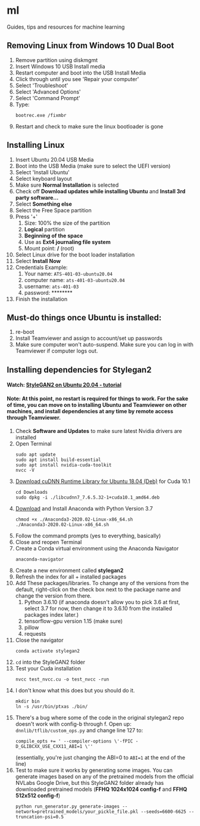 # ml
Guides, tips and resources for machine learning

## Removing Linux from Windows 10 Dual Boot
1. Remove partition using diskmgmt
2. Insert Windows 10 USB Install media
3. Restart computer and boot into the USB Install Media
4. Click through until you see 'Repair your computer'
5. Select 'Troubleshoot'
6. Select 'Advanced Options'
7. Select 'Command Prompt'
8. Type: 
    ```
    bootrec.exe /fixmbr
    ```
9. Restart and check to make sure the linux bootloader is gone

## Installing Linux
1. Insert Ubuntu 20.04 USB Media
2. Boot into the USB Media (make sure to select the UEFI version)
3. Select 'Install Ubuntu'
4. Select keyboard layout
5. Make sure **Normal Installation** is selected
6. Check off **Download updates while installing Ubuntu** and **Install 3rd party software...**
7. Select **Something else**
8. Select the Free Space partition
9. Press '+'
   1.  Size: 100% the size of the partition
   2.  **Logical** partition
   3.  **Beginning of the space**
   4.  Use as **Ext4 journaling file system**
   5.  Mount point: **/** (root)
10. Select Linux drive for the boot loader installation
11. Select **Install Now**
12. Credentials Example:
    1.  Your name: ```ATS-401-03-ubuntu20.04```
    2.  computer name: ```ats-401-03-ubuntu20.04```
    3.  username: ```ats-401-03```
    4.  password: ********
13. Finish the installation

## Must-do things once Ubuntu is installed:
1. re-boot
2. Install Teamviewer and assign to account/set up passwords
3. Make sure computer won't auto-suspend. Make sure you can log in with Teamviewer if computer logs out.

## Installing dependencies for Stylegan2
#### Watch: [StyleGAN2 on Ubuntu 20.04 - tutorial](https://www.youtube.com/watch?v=ZMQfHC3O7eY)
#### Note: At this point, no restart is required for things to work. For the sake of time, you can move on to installing Ubuntu and Teamviewer on other machines, and install dependencies at any time by remote access through Teamviewer.
1. Check **Software and Updates** to make sure latest Nvidia drivers are installed
2. Open Terminal
    ```
    sudo apt update
    sudo apt install build-essential
    sudo apt install nvidia-cuda-toolkit
    nvcc -V
    ```
3. [Download cuDNN Runtime Library for Ubuntu 18.04 (Deb)](https://developer.nvidia.com/rdp/cudnn-download) for Cuda 10.1
    ```
    cd Downloads
    sudo dpkg -i ./libcudnn7_7.6.5.32-1+cuda10.1_amd64.deb
    ```
4. [Download](https://repo.anaconda.com/archive/Anaconda3-2020.02-Linux-x86_64.sh) and Install Anaconda with Python Version 3.7
    ```
    chmod +x ./Anaconda3-2020.02-Linux-x86_64.sh
    ./Anaconda3-2020.02-Linux-x86_64.sh
    ```
5. Follow the command prompts (yes to everything, basically)
6. Close and reopen Terminal
7. Create a Conda virtual environment using the Anaconda Navigator
    ```
    anaconda-navigator
    ```
8. Create a new environment called **stylegan2**
9. Refresh the index for all + installed packages
10. Add These packages/libraries. To change any of the versions from the default, right-click on the check box next to the package name and change the version from there.
    1. Python 3.6.10 (if anaconda doesn't allow you to pick 3.6 at first, select 3.7 for now, then change it to 3.6.10 from the installed packages index later.)
    2. tensorflow-gpu version 1.15 (make sure)
    3. pillow
    4. requests
11. Close the navigator
    ```
    conda activate stylegan2
    ```
12. ```cd``` into the StyleGAN2 folder
13. Test your Cuda installation
    ```
    nvcc test_nvcc.cu -o test_nvcc -run
    ```
14. I don't know what this does but you should do it.
    ```
    mkdir bin
    ln -s /usr/bin/ptxas ./bin/
    ```
15. There's a bug where some of the code in the original stylegan2 repo doesn't work with config-b through f. Open up: `dnnlib/tflib/custom_ops.py` and change line 127 to:
    ```
    compile_opts += ' --compiler-options \'-fPIC -D_GLIBCXX_USE_CXX11_ABI=1 \''
    ```
    (essentially, you're just changing the ABI=0 to `ABI=1` at the end of the line)
16. Test to make sure it works by generating some images. You can generate images based on any of the pretrained models from the official NVLabs Google Drive, but this StyleGAN2 folder already has downloaded pretrained models (**FFHQ 1024x1024 config-f** and **FFHQ 512x512 config-f**)
    ```
    python run_generator.py generate-images --network=pretrained_models/your_pickle_file.pkl --seeds=6600-6625 --truncation-psi=0.5
    ```